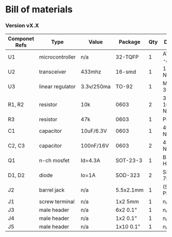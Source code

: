 # Bill of materials

### Version vX.X

Componet Refs  | Type            | Value       | Package  | Qty | Digikey Part #
---------------|-----------------|-------------|----------|-----|---------------
U1             | microcontroller | n/a         | 32-TQFP  | 1   | ATMEGA328P-AU-ND
U2             | transceiver     | 433mhz      | 16-smd   | 1   | 1568-1391-ND
U3             | linear regulator| 3.3v/250ma  | TO-92    | 1   | MCP1702-3302E/TO-ND
R1, R2         | resistor        | 10k         | 0603     | 2   | 311-10.0KLRCT-ND
R3             | resistor        | 47k         | 0603     | 1   | P47KJCT-ND
C1             | capacitor       | 10uF/6.3V   | 0603     | 1   | 490-3896-1-ND
C2, C3         | capacitor       | 100nF/16V   | 0603     | 2   | 490-3261-1-ND
Q1             | n-ch mosfet     | Id=4.3A     | SOT-23-3 | 1   | BSS214N H6327CT-ND
D1, D2         | diode           | Io=1A       | SOD-323  | 2   | SBR130S3-7DICT-ND
J2             | barrel jack     | n/a         | 5.5x2.1mm| 1   | (Sparkfun) PRT-10811
J1             | screw terminal  | n/a         | 1x2 5mm  | 1   | n/p
J3             | male header     | n/a         | 6x2 0.1" | 1   | n/p
J4             | male header     | n/a         | 1x2 0.1" | 1   | n/p
J5             | male header     | n/a         | 1x10 0.1"| 1   | n/p